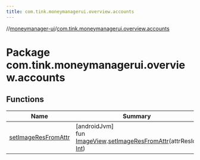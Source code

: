 ```yaml
---
title: com.tink.moneymanagerui.overview.accounts
---
```

//[moneymanager-ui](../../index.html)/[com.tink.moneymanagerui.overview.accounts](index.html)



# Package com.tink.moneymanagerui.overview.accounts



## Functions


| Name | Summary |
|---|---|
| [setImageResFromAttr](set-image-res-from-attr.html) | [androidJvm]<br>fun [ImageView](https://developer.android.com/reference/kotlin/android/widget/ImageView.html).[setImageResFromAttr](set-image-res-from-attr.html)(attrResId: [Int](https://kotlinlang.org/api/latest/jvm/stdlib/kotlin/-int/index.html)) |

